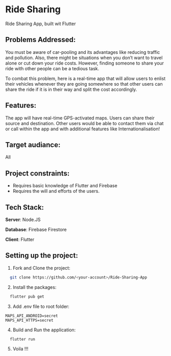 # Ride Sharing

Ride Sharing App, built wit Flutter

## Problems Addressed:

You must be aware of car-pooling and its advantages like reducing traffic and pollution. Also, there might be situations when you don’t want to travel alone or cut down your ride costs. However, finding someone to share your ride with other people can be a tedious task. 

To combat this problem, here is a real-time app that will allow users to enlist their vehicles whenever they are going somewhere so that other users can share the ride if it is in their way and split the cost accordingly.

## Features: 

The app will have real-time GPS-activated maps. Users can share their source and destination. Other users would be able to contact them via chat or call within the app and with additional features like Internationalisation!


## Target audiance: 
All

## Project constraints:
- Requires basic knowledge of Flutter and Firebase
- Requires the will and efforts of the users.



## Tech Stack:

**Server**: Node.JS

**Database**: Firebase Firestore

**Client**: Flutter


## Setting up the project:

1. Fork and Clone the project:
```bash
  git clone https://github.com/<your-account>/Ride-Sharing-App
```

2. Install the packages:
```bash
  flutter pub get
```
3. Add .env file to root folder:
```
MAPS_API_ANDROID=secret
MAPS_API_HTTPS=secret
```
4. Build and Run the application:
```bash
  flutter run
```
5. Voila !!!
